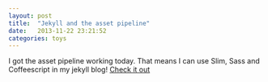 ```yaml
---
layout: post
title:  "Jekyll and the asset pipeline"
date:   2013-11-22 23:21:52
categories: toys
---
```


I got the asset pipeline working today. That means I can use Slim, Sass and Coffeescript in my jekyll blog!  [Check it out][the_commit]

[the_commit]: https://github.com/adamwong246/adamwong246.github.io/commit/f5b3affd8a47b89c2c1b259d6106be32e93bb75b
